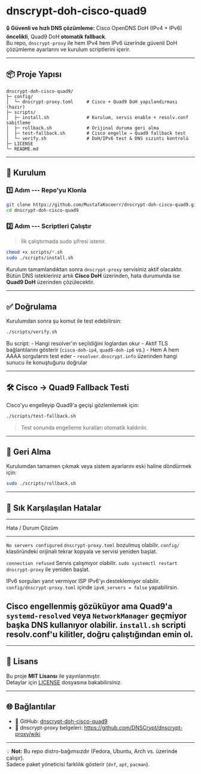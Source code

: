 # dnscrypt-doh-cisco-quad9

🔒 **Güvenli ve hızlı DNS çözümleme:** Cisco OpenDNS DoH (IPv4 + IPv6)
**öncelikli**, Quad9 DoH **otomatik fallback**.\
Bu repo, `dnscrypt-proxy` ile hem IPv4 hem IPv6 üzerinde güvenli DoH
çözümleme ayarlarını ve kurulum scriptlerini içerir.

------------------------------------------------------------------------

## 📦 Proje Yapısı

    dnscrypt-doh-cisco-quad9/
    ├─ config/
    │  └─ dnscrypt-proxy.toml     # Cisco + Quad9 DoH yapılandırması (hazır)
    ├─ scripts/
    │  ├─ install.sh              # Kurulum, servis enable + resolv.conf sabitleme
    │  ├─ rollback.sh             # Orijinal duruma geri alma
    │  ├─ test-fallback.sh        # Cisco engelle → Quad9 fallback test
    │  └─ verify.sh               # DoH/IPv6 test & DNS sızıntı kontrolü
    ├─ LICENSE
    └─ README.md

------------------------------------------------------------------------

## 🚀 Kurulum

### 1️⃣ Adım --- Repo'yu Klonla

``` bash
git clone https://github.com/MustafaKoceerr/dnscrypt-doh-cisco-quad9.git
cd dnscrypt-doh-cisco-quad9
```

### 2️⃣ Adım --- Scriptleri Çalıştır

> İlk çalıştırmada sudo şifresi istenir.

``` bash
chmod +x scripts/*.sh
sudo ./scripts/install.sh
```

Kurulum tamamlandıktan sonra `dnscrypt-proxy` servisiniz aktif
olacaktır.\
Bütün DNS istekleriniz artık **Cisco DoH** üzerinden, hata durumunda ise
**Quad9 DoH** üzerinden çözülecektir.

------------------------------------------------------------------------

## ✅ Doğrulama

Kurulumdan sonra şu komut ile test edebilirsin:

``` bash
./scripts/verify.sh
```

Bu script: - Hangi resolver'ın seçildiğini loglardan okur - Aktif TLS
bağlantılarını gösterir (`cisco-doh-ip4`, `quad9-doh-ip6` vs.) - Hem A
hem AAAA sorgularını test eder - `resolver.dnscrypt.info` üzerinden
hangi sunucu ile konuştuğunu doğrular

------------------------------------------------------------------------

## 🛠 Cisco → Quad9 Fallback Testi

Cisco'yu engelleyip Quad9'a geçişi gözlemlemek için:

``` bash
./scripts/test-fallback.sh
```

> Test sonunda engelleme kuralları otomatik kaldırılır.

------------------------------------------------------------------------

## 🔄 Geri Alma

Kurulumdan tamamen çıkmak veya sistem ayarlarını eski haline döndürmek
için:

``` bash
sudo ./scripts/rollback.sh
```

------------------------------------------------------------------------

## 🧠 Sık Karşılaşılan Hatalar

  -----------------------------------------------------------------------------------------
  Hata / Durum                                    Çözüm
  ----------------------------------------------- -----------------------------------------
  `No servers configured`                         `dnscrypt-proxy.toml` bozulmuş olabilir.
                                                  `config/` klasöründeki orijinali tekrar
                                                  kopyala ve servisi yeniden başlat.

  `connection refused`                            Servis çalışmıyor olabilir.
                                                  `sudo systemctl restart dnscrypt-proxy`
                                                  ile yeniden başlat.

  IPv6 sorguları yanıt vermiyor                   ISP IPv6'yı desteklemiyor olabilir.
                                                  `config/dnscrypt-proxy.toml` içinde
                                                  `ipv6_servers = false` yapabilirsin.

  Cisco engellenmiş gözüküyor ama Quad9'a         `systemd-resolved` veya `NetworkManager`
  geçmiyor                                        başka DNS kullanıyor olabilir.
                                                  `install.sh` scripti resolv.conf'u
                                                  kilitler, doğru çalıştığından emin ol.
  -----------------------------------------------------------------------------------------

------------------------------------------------------------------------

## 📜 Lisans

Bu proje **MIT Lisansı** ile yayınlanmıştır.\
Detaylar için [LICENSE](./LICENSE) dosyasına bakabilirsiniz.

------------------------------------------------------------------------

## 🌐 Bağlantılar

-   📂 GitHub:
    [dnscrypt-doh-cisco-quad9](https://github.com/MustafaKoceerr/dnscrypt-doh-cisco-quad9)
-   📖 dnscrypt-proxy belgeleri:
    <https://github.com/DNSCrypt/dnscrypt-proxy/wiki>

------------------------------------------------------------------------

💡 **Not:** Bu repo distro-bağımsızdır (Fedora, Ubuntu, Arch
vs. üzerinde çalışır).\
Sadece paket yöneticisi farklılık gösterir (`dnf`, `apt`, `pacman`).
